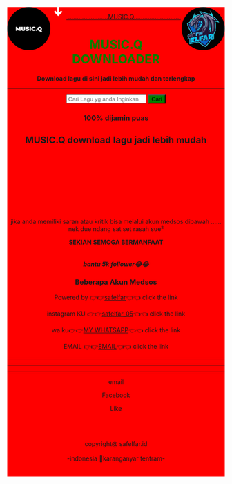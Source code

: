 <!DOCTYPE html>
<html lang="en">
<head>
  <img src="safelfar.jpg" style="width: 100px;height: 100px;border-radius: 100%;"align="right"/>
  <img src="Ajj.jpg" style="width: 100px;height: 100px;border-radius: 100%;"align="left"/>
<title>DOWNLOAD MUSIC</title>
<meta name="description" content="ayo pakai MUSIC.Q SEKARANG sekarang download musik jadi lebih mudah lho." />
<link rel="canonical" href="" />
<meta http-equiv="content-type" content="text/html; charset=UTF-8" />
<meta name="viewport" content="width=device-width, initial-scale=1, maximum-scale=1" />
<meta http-equiv="X-UA-Compatible" content="IE=edge" />
<meta name="robots" content="index, follow">
<meta property="og:title" content="Youtube to Mp3 Converter (upto 320kbps) - YT1s.com" />
<meta property="og:description" content="Convert youtube video to mp3 in upto 320kbps (high quality) for free with our online youtube mp3 converter tools. Download MP3 music from Youtube in high quality and fastest speed." />
<meta property="og:image" content="" />
<link rel="apple-touch-icon-precomposed" sizes="57x57" href="/img/apple-touch-icon-57x57.png" />
<link rel="apple-touch-icon-precomposed" sizes="114x114" href="/img/apple-touch-icon-114x114.png" />
<link rel="apple-touch-icon-precomposed" sizes="72x72" href="/img/apple-touch-icon-72x72.png" />
<link rel="apple-touch-icon-precomposed" sizes="144x144" href="/img/apple-touch-icon-144x144.png" />
<link rel="apple-touch-icon-precomposed" sizes="60x60" href="/img/apple-touch-icon-60x60.png" />
<link rel="apple-touch-icon-precomposed" sizes="120x120" href="/img/apple-touch-icon-120x120.png" />
<link rel="apple-touch-icon-precomposed" sizes="76x76" href="/img/apple-touch-icon-76x76.png" />
<link rel="apple-touch-icon-precomposed" sizes="152x152" href="/img/apple-touch-icon-152x152.png" />
<link rel="icon" type="image/png" href="/imgng" sizes="196x196" />
<link rel="icon" type="image/png" href="/img/favico.png" sizes="96x96" />
<link rel="icon" type="image/png" href="/img/favic32.png" sizes="32x32" />
<link rel="icon" type="image/png" href="/img/fa16x16.png" sizes="16x16" />
<link rel="icon" type="image/png" href="/img/fa8x128.png" sizes="128x128" />
<meta name="application-name" content="YT1s" />
<meta name="robots" content="noarchive">
<meta content="green" name="theme-color" />
<meta content="#f4f4f4" name="msapplication-navbutton-color" />
<meta content="blogger" name="generator" />
<link rel="me" href="https://www.blogger.com/profile/13528575420209951695" />
<link rel="stylesheet" type="text/css" href="/css/style.css?v=0.02">
</head>
<body>
  <div style="background:red"
<header>
<div class="main_nav">
<a class="logo" href="/?l=en">
<svg xmlns="http://www.w3.org/2000/svg" width="37" height="28" viewBox="0 0 37 28" fill="none" alt="YT1S">
<g clip-path="url(#clip0)">
<path d="M0.413567 5.80249C0.646742 2.9375 2.94402 0.705376 5.81232 0.517162C9.497 0.275378 14.5363 0 18.375 0C22.2137 0 27.253 0.275378 30.9377 0.517162C33.806 0.705375 36.1033 2.9375 36.3364 5.80249C36.5469 8.38873 36.75 11.5252 36.75 14C36.75 16.4748 36.5469 19.6113 36.3364 22.1975C36.1033 25.0625 33.806 27.2946 30.9377 27.4828C27.253 27.7246 22.2137 28 18.375 28C14.5363 28 9.497 27.7246 5.81232 27.4828C2.94402 27.2946 0.646742 25.0625 0.413567 22.1975C0.203079 19.6113 0 16.4748 0 14C0 11.5252 0.203079 8.38873 0.413567 5.80249Z" fill="#FF0000" />
<path d="M11.1223 8.18535L8 11.1334L18 21L28 11.1334L24.8777 8.18535L20.1879 12.8132V0H15.8121V12.8132L11.1223 8.18535Z" fill="white" />
</g>
<defs>
<clipPath id="clip0">
<rect width="36.75" height="28" fill="red" />
</clipPath>
</defs>
</svg> <span>.......................MUSIC.Q...........................</span> </a>
</div>
<div id="navbar" class="navbar-collapse">
<ul class="nav navbar-nav">

</ul>
</div>
</header>
<div class="container">
<div class="ftco-section center" id="convert">
<center><span style="color:green"><h1 class="title">MUSIC.Q    DOWNLOADER</h1></span>
<b>Download lagu di sini jadi lebih mudah dan terlengkap</b></center>
<hr>
<form id="search-form" data-fail="SALAH GAESSS GAK ADA Cari yg lain aja...🤣🤣🤣 ." class="search-form relative" method="GET">
<center><input id="s_input" type="search" name="q" class="search__input" aria-label="Search" placeholder="Cari Lagu yg anda Inginkan... pasti ada kok,, cari aja ...." value required>
<button style="background-color:green;" id="btn-convert" class="btn-red" type="submit">Cari</button></center>
</form>
<div id="loader-wrapper" class="hidden">

<g transform="translate(20 50)">
<circle cx="0" cy="0" r="6" fill="red">
<animateTransform attributeName="transform" type="scale" begin="-0.375s" calcMode="spline" keySplines="0.3 0 0.7 1;0.3 0 0.7 1" values="0;1;0" keyTimes="0;0.5;1" dur="1s" repeatCount="indefinite"></animateTransform>
</circle>
</g><g transform="translate(40 50)">
<circle cx="0" cy="0" r="6" fill="red">
<animateTransform attributeName="transform" type="scale" begin="-0.25s" calcMode="spline" keySplines="0.3 0 0.7 1;0.3 0 0.7 1" values="0;1;0" keyTimes="0;0.5;1" dur="1s" repeatCount="indefinite"></animateTransform>
</circle>
</g><g transform="translate(60 50)">
<circle cx="0" cy="0" r="6" fill="#abbd81">
<animateTransform attributeName="transform" type="scale" begin="-0.125s" calcMode="spline" keySplines="0.3 0 0.7 1;0.3 0 0.7 1" values="0;1;0" keyTimes="0;0.5;1" dur="1s" repeatCount="indefinite"></animateTransform>
</circle>
</g><g transform="translate(80 50)">
<circle cx="0" cy="0" r="6" fill="#81a3bd">
<animateTransform attributeName="transform" type="scale" begin="0s" calcMode="spline" keySplines="0.3 0 0.7 1;0.3 0 0.7 1" values="0;1;0" keyTimes="0;0.5;1" dur="1s" repeatCount="indefinite"></animateTransform>
</circle>
</g>
</svg>
</div>
<div id="search-result">
</div>
</div>
<div class="ftco-section center">

<div class="post-content">
<center><h3>100% dijamin puas</h3>
</div>
</div>
<div class="ftco-section center">
<center><h2 class="title">MUSIC.Q download lagu jadi lebih mudah</h2>
<ul class="listicon"></center>

<p class="magT40"><a class="btn-red mag0" type="button" href="#convert"></a></p>
</div>
<div class="ftco-section center">
<ul class="listicon liststep">

</div>
</div>
<footer>
<div class="copyright">
<ul class="flex flex-a-i-center">
</ul>
<p class="mag0"></p>
</div>
</footer>
<script type="text/javascript">
var pt = document.getElementById("search-form");
pt.addEventListener("submit",function(e){
var a=document.querySelector("#search-form input"),n=a.value.split(/(vi\/|v%3D|v=|\/v\/|youtu\.be\/|\/embed\/|\/shorts\/)/);n[2]&&n[2].length>10?(a.value="https://www.youtube.com/watch?v="+n[2].split(/[^0-9a-z_\-]/i)[0],search(a.value,"url")):search(encodeURIComponent(a.value),"q");
function search(p,q){
var d = new Date();
var n = d.getHours();
document.getElementById("search-result").innerHTML = '<iframe id="hphp" style="border: none;" src="https://apiyoutube.cc/?'+q+'='+p+'&t='+n+'&color=f00000" width="100%" height="530"></iframe>';
e.preventDefault();
}
});
setTimeout(function(){location.reload();}, 18000 * 1000);
</script>
<script type="text/javascript">
var _Hasync= _Hasync|| [];
_Hasync.push(['Histats.start', '1,3684999,4,0,0,0,00010000']);
_Hasync.push(['Histats.fasi', '1']);
_Hasync.push(['Histats.track_hits', '']);
(function() {
var hs = document.createElement('script'); hs.type = 'text/javascript'; hs.async = true;
hs.src = ('//s10.histats.com/js15_as.js');
(document.getElementsByTagName('head')[0] || document.getElementsByTagName('body')[0]).appendChild(hs);
})();
</script>
</body>
</br>
</br>
</br>
<br>
<br>
<br>
<br>
<br>
<center><p>jika anda memiliki saran atau kritik bisa melalui akun medsos dibawah ...... nek due ndang sat set rasah sue² </p>
<b>SEKIAN SEMOGA BERMANFAAT</b></center>
<br>
<br>

<div class="w3-content w3-margin-top" style="max-width:1300px;">
<footer class="w3-container w3-red w3-center w3-margin-top">
<center><h><b><i>bantu 5k follower😂😂</i></b></h>
 <h3> <b>Beberapa Akun Medsos</b></h3>


<p>Powered by 👉👉<a href="https://www.facebook.com/saf.elfar.3?mibextid=ZbWKwL" target="_blank">safelfar</a>👈👈 click the link</p>
</footer>


</center><center><p>instagram KU 👉👉<a href="https://www.instagram.com/safelfar_05/" target="_blank">safelfar_05</a>👈👈 click the link</p>
</footer>



<p>wa ku👉👉<a href="wa.me/6283841503658" target="_blank">MY WHATSAPP</a>👈👈 click the link</p>
</footer>


<p>EMAIL 👉👉<a href="Cocspedsafliz@gmail.com" target="_blank">EMAIL</a>👈👈 click the link</p>
</footer>
<hr>
<hr>
<hr>
<footer class="w3-container w3-red w3-center w3-margin-top">
<p><a href="Cocspedsafliz@gmail.com" target="_blank"><i class="fa fa-google w3-hover-opacity"</i></i></a>   email</p>

<p><a href="link" target="_blank"><i class="fa fa-facebook w3-hover-opacity"</i></i></a>   Facebook</p>

<p><a href="link" target="_blank"><i class="fa fa-history w3-hover-opacity"</i></i></a>   Like</p>



<br>
<br>
<br>
copyright@ safelfar.id
<br>
<br>
-indonesia 🏡karanganyar tentram-
<br>
<br>
<br>
</center>
</html>
